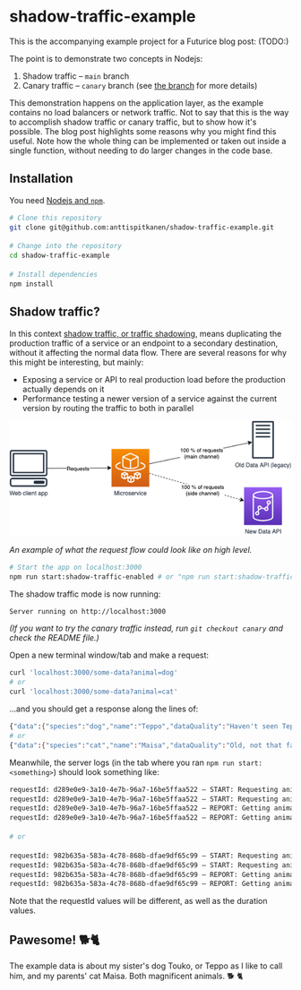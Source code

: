 # shadow-traffic-example

This is the accompanying example project for a Futurice blog post: (TODO:)

The point is to demonstrate two concepts in Nodejs:

1. Shadow traffic – `main` branch
2. Canary traffic – `canary` branch (see [the branch](TODO:) for more details)

This demonstration happens on the application layer, as the example contains no load balancers or network traffic. Not to say that this is the way to accomplish shadow traffic or canary traffic, but to show how it's possible. The blog post highlights some reasons why you might find this useful. Note how the whole thing can be implemented or taken out inside a single function, without needing to do larger changes in the code base.

## Installation

You need [Nodejs and `npm`](https://nodejs.org/en/download/).

```bash
# Clone this repository
git clone git@github.com:anttispitkanen/shadow-traffic-example.git

# Change into the repository
cd shadow-traffic-example

# Install dependencies
npm install
```

## Shadow traffic?

In this context [shadow traffic, or traffic shadowing](https://www.getambassador.io/docs/edge-stack/latest/topics/using/shadowing/), means duplicating the production traffic of a service or an endpoint to a secondary destination, without it affecting the normal data flow. There are several reasons for why this might be interesting, but mainly:

- Exposing a service or API to real production load before the production actually depends on it
- Performance testing a newer version of a service against the current version by routing the traffic to both in parallel

![Shadow traffic architecture diagram](/docs/Sidechannel.png 'Shadow traffic architecture diagram')

_An example of what the request flow could look like on high level._

```bash
# Start the app on localhost:3000
npm run start:shadow-traffic-enabled # or "npm run start:shadow-traffic-disabled"
```

The shadow traffic mode is now running:

```bash
Server running on http://localhost:3000
```

_(If you want to try the canary traffic instead, run `git checkout canary` and check the README file.)_

Open a new terminal window/tab and make a request:

```bash
curl 'localhost:3000/some-data?animal=dog'
# or
curl 'localhost:3000/some-data?animal=cat'
```

...and you should get a response along the lines of:

```bash
{"data":{"species":"dog","name":"Teppo","dataQuality":"Haven't seen Teppo in a long time so can't be sure ¯\\_(ツ)_/¯"}}
# or
{"data":{"species":"cat","name":"Maisa","dataQuality":"Old, not that fancy."}}
```

Meanwhile, the server logs (in the tab where you ran `npm run start:<something>`) should look something like:

```bash
requestId: d289e0e9-3a10-4e7b-96a7-16be5ffaa522 – START: Requesting animal dog from New Data API
requestId: d289e0e9-3a10-4e7b-96a7-16be5ffaa522 – START: Requesting animal dog from Old Data API
requestId: d289e0e9-3a10-4e7b-96a7-16be5ffaa522 – REPORT: Getting animal dog took 251.5889260172844 ms from New Data API
requestId: d289e0e9-3a10-4e7b-96a7-16be5ffaa522 – REPORT: Getting animal dog took 4302.821949958801 ms from Old Data API

# or

requestId: 982b635a-583a-4c78-868b-dfae9df65c99 – START: Requesting animal cat from New Data API
requestId: 982b635a-583a-4c78-868b-dfae9df65c99 – START: Requesting animal cat from Old Data API
requestId: 982b635a-583a-4c78-868b-dfae9df65c99 – REPORT: Getting animal cat took 1349.8211219906807 ms from New Data API
requestId: 982b635a-583a-4c78-868b-dfae9df65c99 – REPORT: Getting animal cat took 3541.137184023857 ms from Old Data API
```

Note that the requestId values will be different, as well as the duration values.

## Pawesome! 🐕🐈

The example data is about my sister's dog Touko, or Teppo as I like to call him, and my parents' cat Maisa. Both magnificent animals. 🐕 🐈
